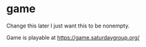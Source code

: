 # game
Change this later I just want this to be nonempty.

Game is playable at https://game.saturdaygroup.org/
